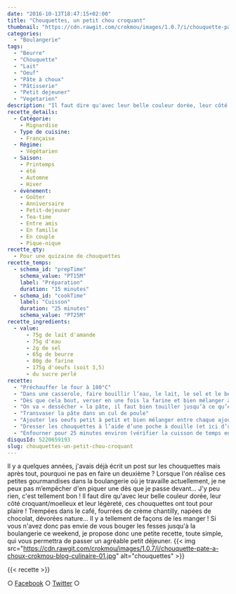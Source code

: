```yaml
---
date: "2016-10-13T18:47:15+02:00"
title: "Chouquettes, un petit chou croquant"
thumbnail: "https://cdn.rawgit.com/crokmou/images/1.0.7/i/chouquette-pate-a-choux-crokmou-blog-culinaire-03.jpg"
categories:
  - "Boulangerie"
tags:
  - "Beurre"
  - "Chouquette"
  - "Lait"
  - "Oeuf"
  - "Pâte à choux"
  - "Pâtisserie"
  - "Petit dejeuner"
  - "Vegetarien"
description: "Il faut dire qu'avec leur belle couleur dorée, leur côté croquant/moelleux et leur légèreté, ces chouquettes ont tout pour plaire !"
recette_details:
  - Catégorie:
    - Mignardise
  - Type de cuisine:
    - Française
  - Régime:
    - Végétarien
  - Saison:
    - Printemps
    - été
    - Automne
    - Hiver
  - évènement:
    - Goûter
    - Anniversaire
    - Petit-dejeuner
    - Tea-time
    - Entre amis
    - En famille
    - En couple
    - Pique-nique
recette_qty:
  - Pour une quizaine de chouquettes
recette_temps:
  - schema_id: "prepTime"
    schema_value: "PT15M"
    label: "Préparation"
    duration: "15 minutes"
  - schema_id: "cookTime"
    label: "Cuisson"
    duration: "25 minutes"
    schema_value: "PT25M"
recette_ingredients:
  - value:
      - 75g de lait d'amande
      - 75g d'eau
      - 2g de sel
      - 65g de beurre
      - 80g de farine
      - 175g d'oeufs (soit 3,5)
      - du sucre perlé
recette:
  - "Préchauffer le four à 180°C"
  - "Dans une casserole, faire bouillir l’eau, le lait, le sel et le beurre"
  - "Dès que cela bout, verser en une fois la farine et bien mélanger à l’aide d’une spatule (ou d’un fouet)"
  - "On va « dessécher » la pâte, il faut bien touiller jusqu’à ce qu’elle se décolle des parois de la casserole et qu’une légère résistance se fait sentir lorsque l’on mélange."
  - "Transvaser la pâte dans un cul de poule"
  - "Ajouter les oeufs petit à petit et bien mélanger entre chaque ajout (attention ça fait les bras !), votre pâte doit être ni trop liquide, ni trop épaisse. Lorsque l’on soulève la spatule et que de la pâte « coule » cela doit former un « v »"
  - "Dresser les chouquettes à l’aide d’une poche à douille (et ici d’une douille à petits fours), bien les espacer lors du dressage. Badigeonner légèrement d’œuf battu puis saupoudrer de sucre perlé"
  - "Enfourner pour 25 minutes environ (vérifier la cuisson de temps en temps). Personnellement j’ai un four de brin (vraiment vraiment), c’est un four à sol, que j’entrouvre légèrement à l’aide d’une spatule pour la cuisson, à vous de tester avec votre matériel quelle cuisson sera la plus adaptée !"
disqusId: 5220659193
slug: chouquettes-un-petit-chou-croquant
---
```


Il y a quelques années, j'avais déjà écrit un post sur les chouquettes mais après tout, pourquoi ne pas en faire un deuxième ? Lorsque l'on réalise ces petites gourmandises dans la boulangerie où je travaille actuellement, je ne peux pas m’empêcher d'en piquer une dès que je passe devant... J'y peu rien, c'est tellement bon ! Il faut dire qu'avec leur belle couleur dorée, leur côté croquant/moelleux et leur légèreté, ces chouquettes ont tout pour plaire ! Trempées dans le café, fourrées de crème chantilly, napées de chocolat, dévorées nature... Il y a tellement de façons de les manger ! Si vous n'avez donc pas envie de vous bouger les fesses jusqu'à la boulangerie ce weekend, je propose donc une petite recette, toute simple, qui vous permettra de passer un agréable petit déjeuner. {{< img src="https://cdn.rawgit.com/crokmou/images/1.0.7/i/chouquette-pate-a-choux-crokmou-blog-culinaire-01.jpg" alt="chouquettes" >}}

{{< recette >}}

○ [Facebook](https://www.facebook.com/crokmou.blog) ○ [Twitter](https://twitter.com/Crokmou) ○
